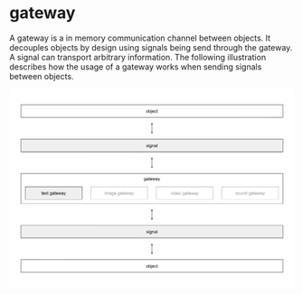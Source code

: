 # gateway
A gateway is a in memory communication channel between objects. It decouples
objects by design using signals being send through the gateway. A signal can
transport arbitrary information. The following illustration describes how the
usage of a gateway works when sending signals between objects.

![gateway](image/gateway.png)
